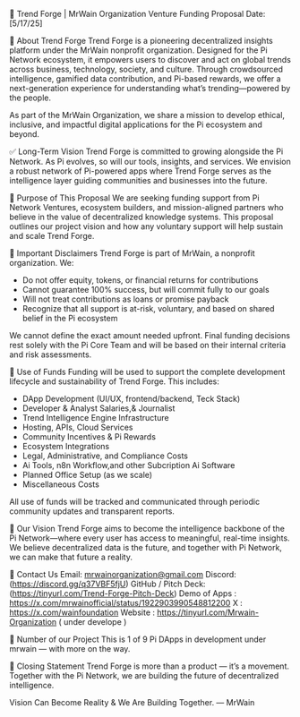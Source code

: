 📄 Trend Forge | MrWain Organization
Venture Funding Proposal
Date: \[5/17/25]

🔷 About Trend Forge
Trend Forge is a pioneering decentralized insights platform under the MrWain nonprofit organization. Designed for the Pi Network ecosystem, it empowers users to discover and act on global trends across business, technology, society, and culture. Through crowdsourced intelligence, gamified data contribution, and Pi-based rewards, we offer a next-generation experience for understanding what’s trending—powered by the people.

As part of the MrWain Organization, we share a mission to develop ethical, inclusive, and impactful digital applications for the Pi ecosystem and beyond.

✅ Long-Term Vision
Trend Forge is committed to growing alongside the Pi Network. As Pi evolves, so will our tools, insights, and services. We envision a robust network of Pi-powered apps where Trend Forge serves as the intelligence layer guiding communities and businesses into the future.

🔷 Purpose of This Proposal
We are seeking funding support from Pi Network Ventures, ecosystem builders, and mission-aligned partners who believe in the value of decentralized knowledge systems. This proposal outlines our project vision and how any voluntary support will help sustain and scale Trend Forge.

🔷 Important Disclaimers
Trend Forge is part of MrWain, a nonprofit organization. We:

* Do not offer equity, tokens, or financial returns for contributions
* Cannot guarantee 100% success, but will commit fully to our goals
* Will not treat contributions as loans or promise payback
* Recognize that all support is at-risk, voluntary, and based on shared belief in the Pi ecosystem

We cannot define the exact amount needed upfront. Final funding decisions rest solely with the Pi Core Team and will be based on their internal criteria and risk assessments.

🔷 Use of Funds
Funding will be used to support the complete development lifecycle and sustainability of Trend Forge. This includes:

* DApp Development (UI/UX, frontend/backend, Teck Stack)
* Developer & Analyst Salaries,& Journalist
* Trend Intelligence Engine Infrastructure
* Hosting, APIs, Cloud Services
* Community Incentives & Pi Rewards
* Ecosystem Integrations
* Legal, Administrative, and Compliance Costs
* Ai Tools, n8n Workflow,and other Subcription Ai Software
* Planned Office Setup (as we scale)
* Miscellaneous Costs 

All use of funds will be tracked and communicated through periodic community updates and transparent reports.

🔷 Our Vision
Trend Forge aims to become the intelligence backbone of the Pi Network—where every user has access to meaningful, real-time insights. We believe decentralized data is the future, and together with Pi Network, we can make that future a reality.

🔷 Contact Us
Email: [mrwainorganization@gmail.com](mailto:mrwainorganization@gmail.com)
Discord: (https://discord.gg/q37VBF5fjU)
GitHub / Pitch Deck: (https://tinyurl.com/Trend-Forge-Pitch-Deck)
Demo of Apps : https://x.com/mrwainofficial/status/1922903990548812200
X : https://x.com/wainfoundation
Website : https://tinyurl.com/Mrwain-Organization ( under develope )

🔷 Number of our Project This is 1 of 9 Pi DApps in development under mrwain — with more on the way.

🔷 Closing Statement
Trend Forge is more than a product — it’s a movement.
Together with the Pi Network, we are building the future of decentralized intelligence.

Vision Can Become Reality & We Are Building Together.
— MrWain
